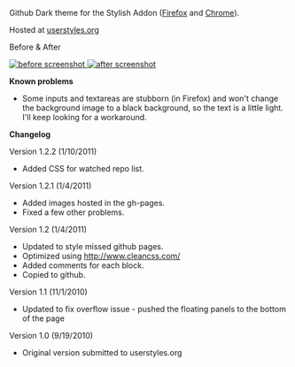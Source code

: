 Github Dark theme for the Stylish Addon ([Firefox][1] and [Chrome][2]).

Hosted at [userstyles.org][3]

Before & After

 [ ![before screenshot][4] ][5] [ ![after screenshot][6] ][7]

**Known problems**

* Some inputs and textareas are stubborn (in Firefox) and won't change the background image to a black background, so the text is a little light. I'll keep looking for a workaround.

**Changelog**

Version 1.2.2 (1/10/2011)

* Added CSS for watched repo list.

Version 1.2.1 (1/4/2011)

* Added images hosted in the gh-pages.
* Fixed a few other problems.

Version 1.2 (1/4/2011)

* Updated to style missed github pages.
* Optimized using http://www.cleancss.com/
* Added comments for each block.
* Copied to github.

Version 1.1 (11/1/2010)

* Updated to fix overflow issue - pushed the floating panels to the bottom of the page

Version 1.0 (9/19/2010)

* Original version submitted to userstyles.org


  [1]: https://addons.mozilla.org/en-US/firefox/addon/2108/
  [2]: https://chrome.google.com/extensions/detail/fjnbnpbmkenffdnngjfgmeleoegfcffe
  [3]: http://userstyles.org/styles/37035
  [4]: http://mottie.github.com/Github-Dark/images/before_th.jpg
  [5]: http://mottie.github.com/Github-Dark/images/before.jpg
  [6]: http://mottie.github.com/Github-Dark/images/after_th.jpg
  [7]: http://mottie.github.com/Github-Dark/images/after.jpg
